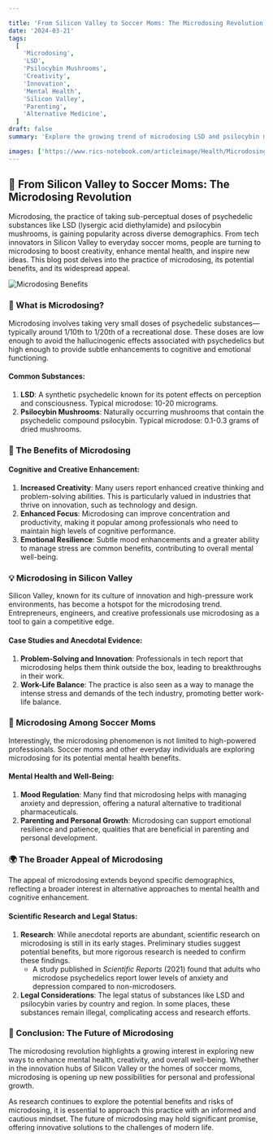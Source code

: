 ```yaml
---

title: 'From Silicon Valley to Soccer Moms: The Microdosing Revolution 🌟💡'
date: '2024-03-21'
tags:
  [
    'Microdosing',
    'LSD',
    'Psilocybin Mushrooms',
    'Creativity',
    'Innovation',
    'Mental Health',
    'Silicon Valley',
    'Parenting',
    'Alternative Medicine',
  ]
draft: false
summary: 'Explore the growing trend of microdosing LSD and psilocybin mushrooms. From tech innovators in Silicon Valley to everyday soccer moms, discover how people are using these psychedelics to boost creativity, enhance mental health, and inspire new ideas. 🌟💡🍄'

images: ['https://www.rics-notebook.com/articleimage/Health/Microdosing_1_20240714_155307.webp', 'https://www.rics-notebook.com/articleimage/Microdosing.webp']
---
```


## 🌟 From Silicon Valley to Soccer Moms: The Microdosing Revolution

Microdosing, the practice of taking sub-perceptual doses of psychedelic substances like LSD (lysergic acid diethylamide) and psilocybin mushrooms, is gaining popularity across diverse demographics. From tech innovators in Silicon Valley to everyday soccer moms, people are turning to microdosing to boost creativity, enhance mental health, and inspire new ideas. This blog post delves into the practice of microdosing, its potential benefits, and its widespread appeal.

![Microdosing Benefits](https://www.rics-notebook.com/articleimage/Health/Microdosing_1_20240714_155307.webp)

### 🔬 What is Microdosing?

Microdosing involves taking very small doses of psychedelic substances—typically around 1/10th to 1/20th of a recreational dose. These doses are low enough to avoid the hallucinogenic effects associated with psychedelics but high enough to provide subtle enhancements to cognitive and emotional functioning.

#### **Common Substances**:

1. **LSD**: A synthetic psychedelic known for its potent effects on perception and consciousness. Typical microdose: 10-20 micrograms.
2. **Psilocybin Mushrooms**: Naturally occurring mushrooms that contain the psychedelic compound psilocybin. Typical microdose: 0.1-0.3 grams of dried mushrooms.

### 🌟 The Benefits of Microdosing

#### **Cognitive and Creative Enhancement**:

1. **Increased Creativity**: Many users report enhanced creative thinking and problem-solving abilities. This is particularly valued in industries that thrive on innovation, such as technology and design.
2. **Enhanced Focus**: Microdosing can improve concentration and productivity, making it popular among professionals who need to maintain high levels of cognitive performance.
3. **Emotional Resilience**: Subtle mood enhancements and a greater ability to manage stress are common benefits, contributing to overall mental well-being.

### 💡 Microdosing in Silicon Valley

Silicon Valley, known for its culture of innovation and high-pressure work environments, has become a hotspot for the microdosing trend. Entrepreneurs, engineers, and creative professionals use microdosing as a tool to gain a competitive edge.

#### **Case Studies and Anecdotal Evidence**:

1. **Problem-Solving and Innovation**: Professionals in tech report that microdosing helps them think outside the box, leading to breakthroughs in their work.
2. **Work-Life Balance**: The practice is also seen as a way to manage the intense stress and demands of the tech industry, promoting better work-life balance.

### 🏡 Microdosing Among Soccer Moms

Interestingly, the microdosing phenomenon is not limited to high-powered professionals. Soccer moms and other everyday individuals are exploring microdosing for its potential mental health benefits.

#### **Mental Health and Well-Being**:

1. **Mood Regulation**: Many find that microdosing helps with managing anxiety and depression, offering a natural alternative to traditional pharmaceuticals.
2. **Parenting and Personal Growth**: Microdosing can support emotional resilience and patience, qualities that are beneficial in parenting and personal development.

### 🌍 The Broader Appeal of Microdosing

The appeal of microdosing extends beyond specific demographics, reflecting a broader interest in alternative approaches to mental health and cognitive enhancement.

#### **Scientific Research and Legal Status**:

1. **Research**: While anecdotal reports are abundant, scientific research on microdosing is still in its early stages. Preliminary studies suggest potential benefits, but more rigorous research is needed to confirm these findings.
   - A study published in _Scientific Reports_ (2021) found that adults who microdose psychedelics report lower levels of anxiety and depression compared to non-microdosers.
2. **Legal Considerations**: The legal status of substances like LSD and psilocybin varies by country and region. In some places, these substances remain illegal, complicating access and research efforts.

### 🌿 Conclusion: The Future of Microdosing

The microdosing revolution highlights a growing interest in exploring new ways to enhance mental health, creativity, and overall well-being. Whether in the innovation hubs of Silicon Valley or the homes of soccer moms, microdosing is opening up new possibilities for personal and professional growth.

As research continues to explore the potential benefits and risks of microdosing, it is essential to approach this practice with an informed and cautious mindset. The future of microdosing may hold significant promise, offering innovative solutions to the challenges of modern life.
